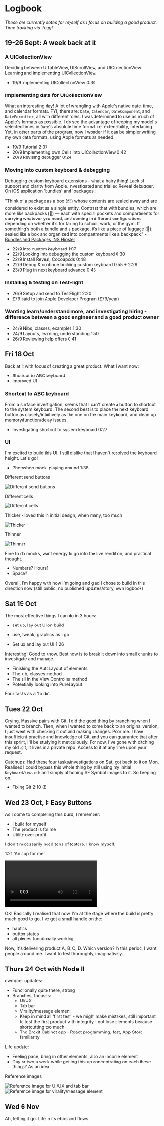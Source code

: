 # Logbook

*These are currently notes for myself as I focus on building a good product.*
*Time tracking via Toggl*

## 19-26 Sept: A week back at it

### A UICollectionView

Deciding between UITableView, UIScrollView, and UICollectionView. Learning and implementing UICollectionView.

- 19/9 Implementing UICollectionView 0:30

### Implementing data for UICollectionView 

What an interesting day! A lot of wrangling with Apple's native date, time, and calendar formats. FYI, there are: `Date`, `Calendar`,  `DateComponent`, and `DateFormatter`, all with  different roles. I was determined to use as much of Apple's formats as possible. I do see the advantage of keeping my model's selected times in `Date`'s absolute time format i.e. extensibility, interfacing. Yet, in other parts of the program, now I wonder if it can be simpler writing my own data formats, using Apple formats as needed.

- 19/9 Tutorial 2:37
- 20/9 Implementing own Cells into UICollectionView 0:42
- 20/9 Revising debugger 0:24

### Moving into custom keyboard & debugging

Debugging custom keyboard extensions - what a hairy thing! Lack of support and clarity from Apple, investigated and trialled Reveal debugger. On iOS application 'bundles' and 'packages':

"Think of a package as a box (📦) whose contents are sealed away and are considered to exist as a single entity. Contrast that with bundles, which are more like backpacks (🎒) — each with special pockets and compartments for carrying whatever you need, and coming in different configurations depending on whether it’s for taking to school, work, or the gym. If something’s both a bundle and a package, it’s like a piece of luggage (🧳): sealed like a box and organized into compartments like a backpack." - [Bundles and Packages, NS Hipster](https://nshipster.com/bundles-and-packages/)

- 22/9 Into custom keyboard 1:07
- 22/9 Looking into debugging the custom keyboard 0:30
- 22/9 Install Reveal, Cocoapods 0:48
- 22/9 Debug & continue building custom keyboard 0:55 + 2:29
- 23/9 Plug in next keyboard advance 0:48

### Installing & testing on TestFlight

- 26/9 Setup and send to TestFlight 2:20
- £79 paid to join Apple Developer Program (£79/year)

### Wanting learn/understand more, and investigating hiring - difference between a good engineer and a good product owner

- 24/9 Nibs, classes, examples 1:30
- 24/9 Layouts, learning, understanding 1:50
- 26/9 Reviewing help offers 0:41

## Fri 18 Oct

Back at it with focus of creating a great product. What I want now:
- Shortcut to ABC keyboard
- Improved UI

### Shortcut to ABC keyboard

From a surface investigation, seems that I can't create a button to shortcut to the system keyboard. The second best is to place the next keyboard button as closely/intuitively as the one on the main keyboard, and clean up memory/function/delay issues.

- Investigating shortcut to system keyboard 0:27

### UI

I'm excited to build this UI. I still dislike that I haven't resolved the keyboard height. Let's go!

- Photoshop mock, playing around 1:38

Different send buttons

![Different send buttons](resources/18oct/different-send-buttons.png)

Different cells

![Different cells](resources/18oct/different-cells.png)

Thicker - loved this in initial design, when many, too much

![Thicker](resources/18oct/thicker.png)

Thinner

![Thinner](resources/18oct/thinner.png)

Fine to do mocks, want energy to go into the live rendition, and practical thought.
- Numbers? Hours?
- Space?

Overall, I'm happy with how I'm going and glad I chose to build in this direction now (still public, no published updates/story, own logbook)

## Sat 19 Oct

The most effective things I can do in 3 hours:
- set up, lay out UI on build
- use, tweak, graphics as I go


- Set up and lay out UI 1:26

Interesting! Good to know. Best now is to break it down into small chunks to investigate and manage.

- Finishing the AutoLayout of elements
- The xib, classes method
- The all in the View Controller method
- Potentially looking into PureLayout

Four tasks as a 'to do'.

## Tues 22 Oct

Crying. Massive pains with Git. I did the good thing by branching when I wanted to branch. Then, when I wanted to come back to an original version, I just went with checking it out and making changes. Poor me. I have insufficient practise and knowledge of Git, and you can guarantee that after this sprint, I'll be studying it meticulously. For now, I've gone with ditching my old .git, it lives in a private repo. Access to it at any time upon your request.

Catchups: Had these four tasks/investigations on Sat, got back to it on Mon. Realised I could bypass this whole thing by still using my initial `KeyboardView.xib` and simply attaching SF Symbol images to it. So keeping on.

- Fixing Git 2:10 (!)

## Wed 23 Oct, I: Easy Buttons

As I come to completing this build, I remember:
- I build for myself
- The product is for me
- Utility over profit

I don't necessarily need tens of testers. I know myself.

1:21 'An app for me'

![Video screenshot of keyboard to date](resources/23oct/screenshot.mov)

OK! Basically I realised that now, I'm at the stage where the build is pretty much good to go. I've got a small handle on the:
- haptics
- button states
- all pieces functionally working

Now, it's delivering product A, B, C, D. Which version? In this period, I want people around me. I want to test thoroughly, imaginatively.

## Thurs 24 Oct with Node II

cwm/cell updates:
-  Functionally quite there, strong
- Branches, focuses:
    - UI/UX
    - Tab bar
    - Virality/message element
    - Keep in mind all ‘first test’ - we might make mistakes, still important to test the first product with integrity - not lose elements because shortcutting too much
    - The Brexit Cabinet app - React programming, fast, App Store familiarity
    
Life update:
- Feeling pace, bring in other elements, also an income element
- Day or two a week while getting this up concentrating on each these things? As an idea

Reference images

![Reference image for UI/UX and tab bar](resources/24oct/i-ii.jpg)
![Reference image for virality/message element](resources/24oct/iii.jpg)


## Wed 6 Nov 

Ah, letting it go. Life in its ebbs and flows.
